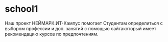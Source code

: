 # school1
Наш проект НЕЙМАРК.ИТ-Кампус помогает Студентам определиться с выбором профессии и доп. занятий с помощью сайтакоторый имеет рекомендацию курсов по предпочтениям.
